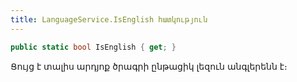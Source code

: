 ```yaml
---
title: LanguageService.IsEnglish հատկություն  
---
```


```c#
public static bool IsEnglish { get; }
```

Ցույց է տալիս արդյոք ծրագրի ընթացիկ լեզուն անգլերենն է։

